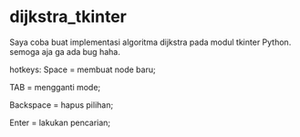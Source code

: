 # dijkstra_tkinter
Saya coba buat implementasi algoritma dijkstra pada modul tkinter Python. semoga aja ga ada bug haha.

hotkeys:
Space     = membuat node baru;

TAB       = mengganti mode;

Backspace = hapus pilihan;

Enter     = lakukan pencarian;
